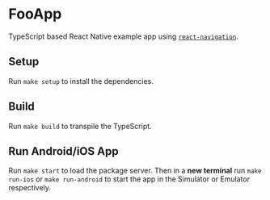 # FooApp

TypeScript based React Native example app using [`react-navigation`][navigation].

## Setup

Run `make setup` to install the dependencies.

## Build

Run `make build` to transpile the TypeScript.

## Run Android/iOS App

Run `make start` to load the package server. Then in a **new terminal** run `make run-ios` or `make run-android` to start the app in the Simulator or Emulator respectively.

<!-- Links -->

[navigation]: https://github.com/react-community/react-navigation
